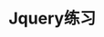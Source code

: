# Jquery练习
<!DOCTYPE html>
<html>
<head>
    <meta charset="utf-8" />
    <meta http-equiv="X-UA-Compatible" content="IE=edge">
    <title>下拉菜单</title>
    <link rel="stylesheet" href="https://cdn.staticfile.org/twitter-bootstrap/3.3.7/css/bootstrap.min.css">
    <meta name="viewport" content="width=device-width, initial-scale=1">
    <style>
        *{
            margin: 0%;
            padding: 0%;
        }
        .nav{
            list-style: none;
            width: 300px;
            height: 50px;
            background: cornsilk;
            margin: 100px auto;
        }
        ul>li{
            width: 100px;
            height: 50px;
            float: right;
            text-align: center;
            line-height: 50px;
        }
        .sub{
            list-style: none;
            background-color: aqua;
            display: none;

        }

    
    </style>
    <script src="jquery-3.3.1.min.js"> </script>
    <script>       
    $(function(){
        $(".nav>li").mouseenter(function () {
            var $sub = $(this).children(".sub");
            $sub.stop();
            $sub.slideDown(1000);

        });
        $(".nav>li").mouseleave(function () {
            var $sub = $(this).children(".sub");
            $sub.stop();
            $sub.slideUp(1000);
            
        });        
            })

            
    </script>
    
</head>
<body>
    <ul class="nav">
        <li>一级菜单
            <ul class="sub">
                <li>二级菜单</li>
                <li>二级菜单</li>
                <li>二级菜单</li>
                <li>二级菜单</li>
                <li>二级菜单</li>
            </ul>
        </li>
        <li>一级菜单
            <ul class="sub">
                <li>二级菜单</li>
                <li>二级菜单</li>
                <li>二级菜单</li>
                <li>二级菜单</li>
                <li>二级菜单</li>
            </ul>
        </li>
        <li>一级菜单
            <ul class="sub">
                <li>二级菜单</li>
                <li>二级菜单</li>
                <li>二级菜单</li>
                <li>二级菜单</li>
                <li>二级菜单</li>
            </ul>
        </li>
    </ul>
    
    
</body>
</html>
